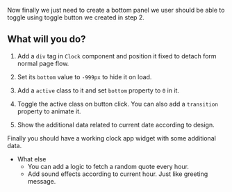 Now finally we just need to create a bottom panel we user should be able to toggle using toggle button we created in step 2.

## What will you do?

1. Add a `div` tag in `Clock` component and position it fixed to detach form normal page flow.

2. Set its `bottom` value to `-999px` to hide it on load.

3. Add a `active` class to it and set `bottom` property to `0` in it.

4. Toggle the active class on button click. You can also add a `transition` property to animate it.

5. Show the additional data related to current date according to design.

Finally you should have a working clock app widget with some additional data.

- What else
  - You can add a logic to fetch a random quote every hour.
  - Add sound effects according to current hour. Just like greeting message.
